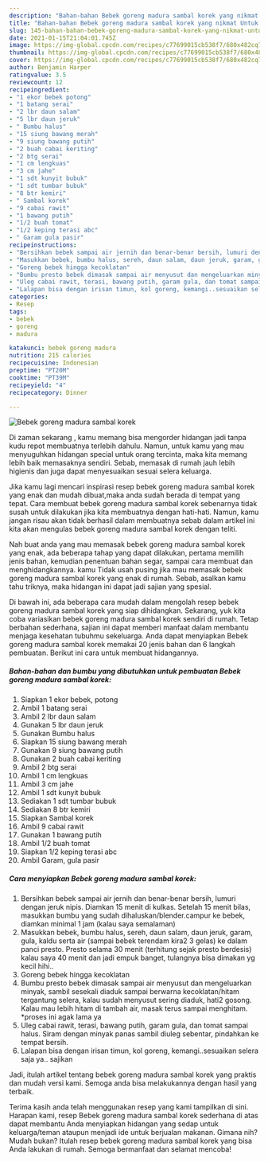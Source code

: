 ```yaml
---
description: "Bahan-bahan Bebek goreng madura sambal korek yang nikmat Untuk Jualan"
title: "Bahan-bahan Bebek goreng madura sambal korek yang nikmat Untuk Jualan"
slug: 145-bahan-bahan-bebek-goreng-madura-sambal-korek-yang-nikmat-untuk-jualan
date: 2021-01-15T21:04:01.745Z
image: https://img-global.cpcdn.com/recipes/c77699015cb538f7/680x482cq70/bebek-goreng-madura-sambal-korek-foto-resep-utama.jpg
thumbnail: https://img-global.cpcdn.com/recipes/c77699015cb538f7/680x482cq70/bebek-goreng-madura-sambal-korek-foto-resep-utama.jpg
cover: https://img-global.cpcdn.com/recipes/c77699015cb538f7/680x482cq70/bebek-goreng-madura-sambal-korek-foto-resep-utama.jpg
author: Benjamin Harper
ratingvalue: 3.5
reviewcount: 12
recipeingredient:
- "1 ekor bebek potong"
- "1 batang serai"
- "2 lbr daun salam"
- "5 lbr daun jeruk"
- " Bumbu halus"
- "15 siung bawang merah"
- "9 siung bawang putih"
- "2 buah cabai keriting"
- "2 btg serai"
- "1 cm lengkuas"
- "3 cm jahe"
- "1 sdt kunyit bubuk"
- "1 sdt tumbar bubuk"
- "8 btr kemiri"
- " Sambal korek"
- "9 cabai rawit"
- "1 bawang putih"
- "1/2 buah tomat"
- "1/2 keping terasi abc"
- " Garam gula pasir"
recipeinstructions:
- "Bersihkan bebek sampai air jernih dan benar-benar bersih, lumuri dengan jeruk nipis. Diamkan 15 menit di kulkas. Setelah 15 menit bilas, masukkan bumbu yang sudah dihaluskan/blender.campur ke bebek, diamkan minimal 1 jam (kalau saya semalaman)"
- "Masukkan bebek, bumbu halus, sereh, daun salam, daun jeruk, garam, gula, kaldu serta air (sampai bebek terendam kira2 3 gelas) ke dalam panci presto. Presto selama 30 menit (terhitung sejak presto berdesis) kalau saya 40 menit dan jadi empuk banget, tulangnya bisa dimakan yg kecil hihi.."
- "Goreng bebek hingga kecoklatan"
- "Bumbu presto bebek dimasak sampai air menyusut dan mengeluarkan minyak, sambil sesekali diaduk sampai berwarna kecoklatan/hitam tergantung selera, kalau sudah menyusut sering diaduk, hati2 gosong. Kalau mau lebih hitam di tambah air, masak terus sampai menghitam. *proses ini agak lama ya"
- "Uleg cabai rawit, terasi, bawang putih, garam gula, dan tomat sampai halus. Siram dengan minyak panas sambil diuleg sebentar, pindahkan ke tempat bersih."
- "Lalapan bisa dengan irisan timun, kol goreng, kemangi..sesuaikan selera saja ya.. sajikan"
categories:
- Resep
tags:
- bebek
- goreng
- madura

katakunci: bebek goreng madura 
nutrition: 215 calories
recipecuisine: Indonesian
preptime: "PT20M"
cooktime: "PT39M"
recipeyield: "4"
recipecategory: Dinner

---
```



![Bebek goreng madura sambal korek](https://img-global.cpcdn.com/recipes/c77699015cb538f7/680x482cq70/bebek-goreng-madura-sambal-korek-foto-resep-utama.jpg)

Di zaman  sekarang , kamu memang bisa mengorder hidangan jadi tanpa kudu repot membuatnya terlebih dahulu. Namun, untuk kamu yang mau menyuguhkan hidangan special untuk orang tercinta, maka kita memang lebih baik memasaknya sendiri. Sebab, memasak di rumah jauh lebih higienis dan juga dapat menyesuaikan sesuai selera keluarga.

Jika kamu lagi mencari inspirasi resep bebek goreng madura sambal korek yang enak dan mudah dibuat,maka anda sudah berada di tempat yang tepat. Cara membuat bebek goreng madura sambal korek  sebenarnya tidak susah untuk dilakukan jika kita membuatnya dengan hati-hati. Namun, kamu jangan risau akan tidak berhasil dalam membuatnya 
sebab dalam artikel ini kita akan mengulas bebek goreng madura sambal korek dengan teliti.  



Nah buat anda yang mau memasak bebek goreng madura sambal korek yang enak, ada beberapa tahap yang dapat dilakukan, pertama memilih jenis bahan, kemudian penentuan bahan segar, sampai cara membuat dan menghidangkannya. kamu Tidak usah pusing jika mau memasak bebek goreng madura sambal korek yang enak di rumah. Sebab, asalkan kamu  tahu triknya, maka hidangan ini dapat jadi sajian yang spesial.

Di bawah ini, ada beberapa cara mudah dalam mengolah resep bebek goreng madura sambal korek yang siap dihidangkan. Sekarang, yuk kita coba variasikan bebek goreng madura sambal korek sendiri di rumah. Tetap berbahan sederhana, sajian ini dapat memberi manfaat dalam membantu menjaga kesehatan tubuhmu sekeluarga. Anda dapat menyiapkan Bebek goreng madura sambal korek memakai 20 jenis bahan dan 6 langkah pembuatan. Berikut ini cara untuk membuat hidangannya.

<!--inarticleads1-->

##### Bahan-bahan dan bumbu yang dibutuhkan untuk pembuatan Bebek goreng madura sambal korek:

1. Siapkan 1 ekor bebek, potong
1. Ambil 1 batang serai
1. Ambil 2 lbr daun salam
1. Gunakan 5 lbr daun jeruk
1. Gunakan  Bumbu halus
1. Siapkan 15 siung bawang merah
1. Gunakan 9 siung bawang putih
1. Gunakan 2 buah cabai keriting
1. Ambil 2 btg serai
1. Ambil 1 cm lengkuas
1. Ambil 3 cm jahe
1. Ambil 1 sdt kunyit bubuk
1. Sediakan 1 sdt tumbar bubuk
1. Sediakan 8 btr kemiri
1. Siapkan  Sambal korek
1. Ambil 9 cabai rawit
1. Gunakan 1 bawang putih
1. Ambil 1/2 buah tomat
1. Siapkan 1/2 keping terasi abc
1. Ambil  Garam, gula pasir




<!--inarticleads2-->

##### Cara menyiapkan Bebek goreng madura sambal korek:

1. Bersihkan bebek sampai air jernih dan benar-benar bersih, lumuri dengan jeruk nipis. Diamkan 15 menit di kulkas. Setelah 15 menit bilas, masukkan bumbu yang sudah dihaluskan/blender.campur ke bebek, diamkan minimal 1 jam (kalau saya semalaman)
1. Masukkan bebek, bumbu halus, sereh, daun salam, daun jeruk, garam, gula, kaldu serta air (sampai bebek terendam kira2 3 gelas) ke dalam panci presto. Presto selama 30 menit (terhitung sejak presto berdesis) kalau saya 40 menit dan jadi empuk banget, tulangnya bisa dimakan yg kecil hihi..
1. Goreng bebek hingga kecoklatan
1. Bumbu presto bebek dimasak sampai air menyusut dan mengeluarkan minyak, sambil sesekali diaduk sampai berwarna kecoklatan/hitam tergantung selera, kalau sudah menyusut sering diaduk, hati2 gosong. Kalau mau lebih hitam di tambah air, masak terus sampai menghitam. *proses ini agak lama ya
1. Uleg cabai rawit, terasi, bawang putih, garam gula, dan tomat sampai halus. Siram dengan minyak panas sambil diuleg sebentar, pindahkan ke tempat bersih.
1. Lalapan bisa dengan irisan timun, kol goreng, kemangi..sesuaikan selera saja ya.. sajikan




Jadi, itulah artikel tentang  bebek goreng madura sambal korek  yang praktis dan mudah versi kami. Semoga anda bisa melakukannya dengan hasil yang terbaik. 

Terima kasih anda telah menggunakan resep yang kami tampilkan di sini. Harapan kami, resep  Bebek goreng madura sambal korek sederhana di atas dapat membantu Anda menyiapkan hidangan yang sedap untuk keluarga/teman ataupun menjadi ide untuk berjualan makanan. Gimana nih? Mudah bukan? Itulah resep bebek goreng madura sambal korek yang bisa Anda lakukan di rumah. Semoga bermanfaat dan selamat mencoba!

